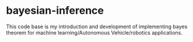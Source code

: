 # bayesian-inference
This code base is my introduction and development of implementing bayes theorem for machine learning/Autonomous Vehicle/robotics applications.
